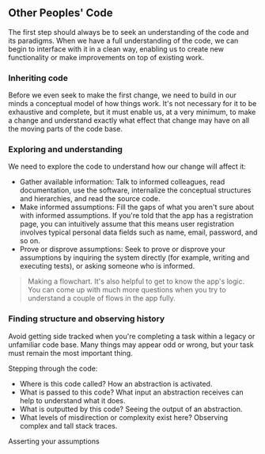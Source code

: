 ## Other Peoples' Code

The first step should always be to seek an understanding of the code and its paradigms. When we have a full understanding
of the code, we can begin to interface with it in a clean way, enabling us to create new functionality or make
improvements on top of existing work.

### Inheriting code
Before we even seek to make the first change, we need to build in our minds a conceptual model of how things work. It's
not necessary for it to be exhaustive and complete, but it must enable us, at a very minimum, to make a change and
understand exactly what effect that change may have on all the moving parts of the code base.

### Exploring and understanding
We need to explore the code to understand how our change will affect it:
- Gather available information: Talk to informed colleagues, read documentation, use the software, internalize the
conceptual structures and hierarchies, and read the source code.
- Make informed assumptions: Fill the gaps of what you aren't sure about with informed assumptions. If you're told that
the app has a registration page, you can intuitively assume that this means user registration involves typical personal
data fields such as name, email, password, and so on.
- Prove or disprove assumptions: Seek to prove or disprove your assumptions by inquiring the system directly (for
example, writing and executing tests), or asking someone who is informed.

> Making a flowchart. It's also helpful to get to know the app's logic. You can come up with much more questions when 
> you try to understand a couple of flows in the app fully.

### Finding structure and observing history 
Avoid getting side tracked when you're completing a task within a legacy or unfamiliar code base. Many things may appear
odd or wrong, but your task must remain the most important thing.

Stepping through the code:
- Where is this code called? How an abstraction is activated.
- What is passed to this code? What input an abstraction receives can help to understand what it does.
- What is outputted by this code? Seeing the output of an abstraction.
- What levels of misdirection or complexity exist here? Observing complex and tall stack traces.

Asserting your assumptions
